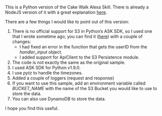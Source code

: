 This is a Python version of the Cake Walk Alexa Skill. There is already a NodeJS version of it with a great explanation [here](https://developer.amazon.com/alexa-skills-kit/courses/cake-walk).

There are a few things I would like to point out of this version:

1. There is no official support for S3 in Python’s ASK SDK, so I used one that I wrote sometime ago, you can find it ([here](https://github.com/frivas/alexa-s3-persistence-python)) with a couple of changes:
	- I had fixed an error in the function that gets the userID from the *handler_input* object.
	- I added support for ApiClient to the S3 Persistence module.
2. The code is not exactly the same as the original sample.
3. I used ASK SDK for Python v1.9.0.
4. I use *pytz* to handle the timezones.
5. Added a couple of loggers (request and response)
6. If you want to use this sample, add an environment variable called *BUCKET_NAME* with the name of the S3 Bucket you would like to use to store the data.
7. You can also use DynamoDB to store the data.

I hope you find this useful.